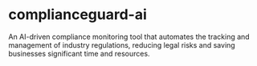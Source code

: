 # complianceguard-ai
An AI-driven compliance monitoring tool that automates the tracking and management of industry regulations, reducing legal risks and saving businesses significant time and resources.
